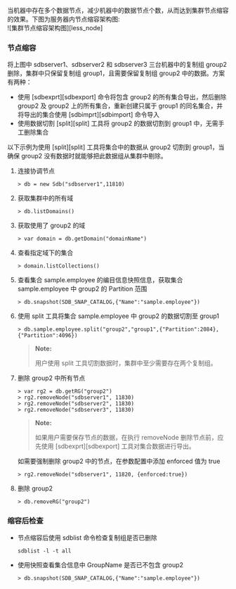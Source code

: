 [^_^]:   
    集群缩容
    作者：黄文华   
    时间：20190527
    评审意见
    王涛：时间：
    许建辉：时间：
    市场部：时间：20190716


当机器中存在多个数据节点，减少机器中的数据节点个数，从而达到集群节点缩容的效果。下图为服务器内节点缩容架构图:    
![集群节点缩容架构图][less_node]  

### 节点缩容 ###

将上图中 sdbserver1、sdbserver2 和 sdbserver3 三台机器中的复制组 group2 删除，集群中只保留复制组 group1，且需要保留复制组 group2 中的数据。方案有两种：
- 使用 [sdbexprt][sdbexport] 命令将包含 group2 的所有集合导出，然后删除 group2 及 group2 上的所有集合，重新创建只属于 group1 的同名集合，并将导出的集合使用 [sdbimprt][sdbimport] 命令导入
- 使用数据切割 [split][split] 工具将 group2 的数据切割到 group1 中，无需手工删除集合

以下示例为使用 [split][split] 工具将集合中的数据从 group2 切割到 group1，当确保 group2 没有数据时就能够把此数据组从集群中剔除。  

1. 连接协调节点

   ```lang-javascript
   > db = new Sdb("sdbserver1",11810)  
   ```

2. 获取集群中的所有域

   ```lang-javascript
   > db.listDomains()
   ```

3. 获取使用了 group2 的域

   ```lang-javascript
   > var domain = db.getDomain("domainName")
   ```

4. 查看指定域下的集合

   ```lang-javascript
   > domain.listCollections()
   ```

5. 查看集合 sample.employee 的编目信息快照信息，获取集合 sample.employee 中 group2 的 Partition 范围

   ```lang-javascript
   > db.snapshot(SDB_SNAP_CATALOG,{"Name":"sample.employee"})
   ```

6. 使用 split 工具将集合 sample.employee 中 group2 的数据切割至 group1 

   ``` lang-javascript
   > db.sample.employee.split("group2","group1",{"Partition":2084},{"Partition":4096})  
   ```

   >**Note:**
   >
   > 用户使用 split 工具切割数据时，集群中至少需要存在两个复制组。

7. 删除 group2 中所有节点

   ```lang-javascript
   > var rg2 = db.getRG("group2")
   > rg2.removeNode("sdbserver1", 11830)
   > rg2.removeNode("sdbserver2", 11830)
   > rg2.removeNode("sdbserver3", 11830)
   ```

   >**Note:**
   >
   > 如果用户需要保存节点的数据，在执行 removeNode 删除节点前，应先使用 [sdbexprt][sdbexport] 工具对集合数据进行导出。

   如需要强制删除 group2 中的节点，在参数配置中添加 enforced 值为 true

   ```lang-javascript
   > rg2.removeNode("sdbserver1", 11820, {enforced:true})  
   ```

8. 删除 group2

   ```lang-javascript
   > db.removeRG("group2")
   ```

### 缩容后检查

- 节点缩容后使用 sdblist 命令检查复制组是否已删除

   ```lang-bash 
   sdblist -l -t all
   ```

- 使用快照查看集合信息中 GroupName 是否已不包含 group2

   ```lang-javascript
   > db.snapshot(SDB_SNAP_CATALOG,{"Name":"sample.employee"})
   ```

  

[^_^]:
    本文使用到的所有链接及引用。
[sdbimport]:manual/Distributed_Engine/Maintainance/Migration/csv_import.md
[sdbexport]:manual/Distributed_Engine/Maintainance/Migration/export.md
[collection_space]:manual/Distributed_Engine/Architecture/Data_Model/collection_space.md
[collection]:manual/Distributed_Engine/Architecture/Data_Model/collection.md
[split]:manual/Distributed_Engine/Maintainance/Mgmt_Tools/split_merge.md
[less_node]:images/Distributed_Engine/Maintainance/Expand/less_node.PNG

